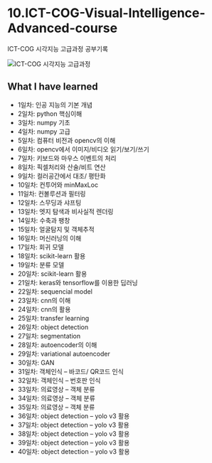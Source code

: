 # 10.ICT-COG-Visual-Intelligence-Advanced-course
ICT-COG 시각지능 고급과정 공부기록

![ICT-COG 시각지능 고급과정](https://drive.google.com/uc?export=view&id=1r8sRAJEro3nJ3DyCMJ7hjV2QSONH1wxS)

## What I have learned

* 1일차: 인공 지능의 기본 개념
* 2일차: python 핵심이해
* 3일차: numpy 기초
* 4일차: numpy 고급
* 5일차: 컴퓨터 비전과 opencv의 이해
* 6일차: opencv에서 이미지/비디오 읽기/보기/쓰기
* 7일차: 키보드와 마우스 이벤트의 처리
* 8일차: 픽셀처리와 산술/비트 연산
* 9일차: 컬러공간에서 대조/ 평탄화
* 10일차: 컨투어와 minMaxLoc
* 11일차: 컨볼루션과 필터링
* 12일차: 스무딩과 샤프팅
* 13일차: 엣지 탐색과 비사실적 렌더링
* 14일차: 수축과 팽창
* 15일차: 얼굴탐지 및 객체추적
* 16일차: 머신러닝의 이해
* 17일차: 회귀 모델
* 18일차: scikit-learn 활용
* 19일차: 분류 모델
* 20일차: scikit-learn 활용
* 21일차: keras와 tensorflow를 이용한 딥러닝
* 22일차: sequencial model
* 23일차: cnn의 이해
* 24일차: cnn의 활용
* 25일차: transfer learning
* 26일차: object detection
* 27일차: segmentation
* 28일차: autoencoder의 이해
* 29일차: variational autoencoder
* 30일차: GAN
* 31일차: 객체인식 – 바코드/ QR코드 인식
* 32일차: 객체인식 – 번호판 인식
* 33일차: 의료영상 – 객체 분류
* 34일차: 의료영상 – 객체 분류
* 35일차: 의료영상 – 객체 분류
* 36일차: object detection – yolo v3 활용
* 37일차: object detection – yolo v3 활용
* 38일차: object detection – yolo v3 활용
* 39일차: object detection – yolo v3 활용
* 40일차: object detection – yolo v3 활용



